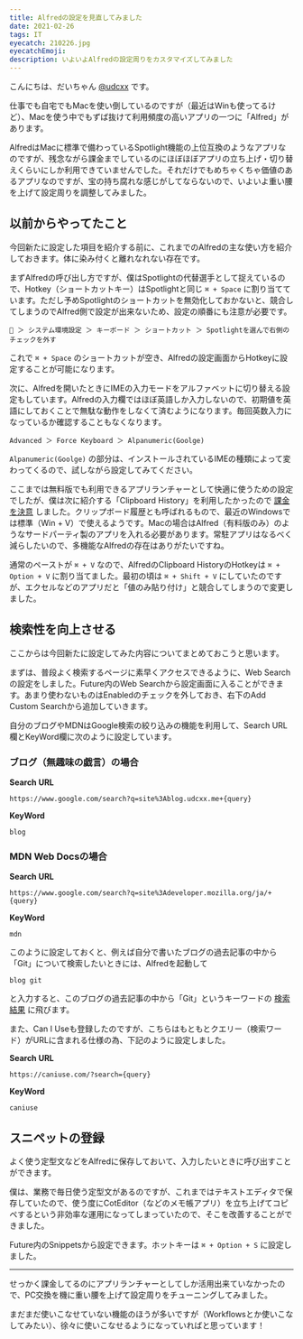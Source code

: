 ```yaml
---
title: Alfredの設定を見直してみました
date: 2021-02-26
tags: IT
eyecatch: 210226.jpg
eyecatchEmoji:
description: いよいよAlfredの設定周りをカスタマイズしてみました
---
```


こんにちは、だいちゃん [@udcxx](https://twitter.com/udc_xx) です。

仕事でも自宅でもMacを使い倒しているのですが（最近はWinも使ってるけど）、Macを使う中でもずば抜けて利用頻度の高いアプリの一つに「Alfred」があります。

AlfredはMacに標準で備わっているSpotlight機能の上位互換のようなアプリなのですが、残念ながら課金までしているのにほぼほぼアプリの立ち上げ・切り替えくらいにしか利用できていませんでした。それだけでもめちゃくちゃ価値のあるアプリなのですが、宝の持ち腐れな感じがしてならないので、いよいよ重い腰を上げて設定周りを調整してみました。

## 以前からやってたこと

今回新たに設定した項目を紹介する前に、これまでのAlfredの主な使い方を紹介しておきます。体に染み付くと離れなれない存在です。

まずAlfredの呼び出し方ですが、僕はSpotlightの代替選手として捉えているので、Hotkey（ショートカットキー）はSpotlightと同じ `⌘ + Space` に割り当てています。ただし予めSpotlightのショートカットを無効化しておかないと、競合してしまうのでAlfred側で設定が出来ないため、設定の順番にも注意が必要です。

```
🍎 ＞ システム環境設定 ＞ キーボード ＞ ショートカット ＞ Spotlightを選んで右側のチェックを外す
```

これで `⌘ + Space` のショートカットが空き、Alfredの設定画面からHotkeyに設定することが可能になります。

次に、Alfredを開いたときにIMEの入力モードをアルファベットに切り替える設定もしています。Alfredの入力欄ではほぼ英語しか入力しないので、初期値を英語にしておくことで無駄な動作をしなくて済むようになります。毎回英数入力になっているか確認することもなくなります。

```
Advanced ＞ Force Keyboard ＞ Alpanumeric(Goolge)
```

`Alpanumeric(Goolge)` の部分は、インストールされているIMEの種類によって変わってくるので、試しながら設定してみてください。

ここまでは無料版でも利用できるアプリランチャーとして快適に使うための設定でしたが、僕は次に紹介する「Clipboard History」を利用したかったので [課金を決意](https://blog.udcxx.me/article/201114/alfred-powerpack/) しました。クリップボード履歴とも呼ばれるもので、最近のWindowsでは標準（Win + V）で使えるようです。Macの場合はAlfred（有料版のみ）のようなサードパーティ製のアプリを入れる必要があります。常駐アプリはなるべく減らしたいので、多機能なAlfredの存在はありがたいですね。

通常のペーストが `⌘ + V` なので、AlfredのClipboard HistoryのHotkeyは `⌘ + Option + V` に割り当てました。最初の頃は `⌘ + Shift + V` にしていたのですが、エクセルなどのアプリだと「値のみ貼り付け」と競合してしまうので変更しました。


## 検索性を向上させる

ここからは今回新たに設定してみた内容についてまとめておこうと思います。

まずは、普段よく検索するページに素早くアクセスできるように、Web Searchの設定をしました。Future内のWeb Searchから設定画面に入ることができます。あまり使わないものはEnabledのチェックを外しておき、右下のAdd Custom Searchから追加していきます。

自分のブログやMDNはGoogle検索の絞り込みの機能を利用して、Search URL欄とKeyWord欄に次のように設定しています。

### ブログ（無趣味の戯言）の場合

**Search URL**

```
https://www.google.com/search?q=site%3Ablog.udcxx.me+{query}
```

**KeyWord**

```
blog
```

### MDN Web Docsの場合

**Search URL**

```
https://www.google.com/search?q=site%3Adeveloper.mozilla.org/ja/+{query}
```

**KeyWord**

```
mdn
```

このように設定しておくと、例えば自分で書いたブログの過去記事の中から「Git」について検索したいときには、Alfredを起動して

```
blog git
```

と入力すると、このブログの過去記事の中から「Git」というキーワードの [検索結果](https://www.google.com/search?q=site%3Ablog.udcxx.me+git) に飛びます。

また、Can I Useも登録したのですが、こちらはもともとクエリー（検索ワード）がURLに含まれる仕様の為、下記のように設定しました。

**Search URL**

```
https://caniuse.com/?search={query}
```

**KeyWord**

```
caniuse
```


## スニペットの登録

よく使う定型文などをAlfredに保存しておいて、入力したいときに呼び出すことができます。

僕は、業務で毎日使う定型文があるのですが、これまではテキストエディタで保存していたので、使う度にCotEditor（などのメモ帳アプリ）を立ち上げてコピペするという非効率な運用になってしまっていたので、そこを改善することができました。

Future内のSnippetsから設定できます。ホットキーは `⌘ + Option + S` に設定しました。

---

せっかく課金してるのにアプリランチャーとしてしか活用出来ていなかったので、PC交換を機に重い腰を上げて設定周りをチューニングしてみました。

まだまだ使いこなせていない機能のほうが多いですが（Workflowsとか使いこなしてみたい）、徐々に使いこなせるようになっていればと思っています！
